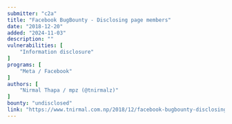 ```yaml
---
submitter: "c2a"
title: "Facebook BugBounty - Disclosing page members"
date: "2018-12-20"
added: "2024-11-03"
description: ""
vulnerabilities: [
    "Information disclosure"
]
programs: [
    "Meta / Facebook"
]
authors: [
    "Nirmal Thapa / mpz (@tnirmalz)"
]
bounty: "undisclosed"
link: "https://www.tnirmal.com.np/2018/12/facebook-bugbounty-disclosing.html"
---
```




